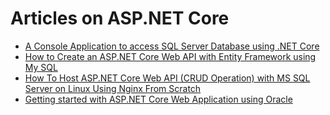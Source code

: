 # Articles on ASP.NET Core
* [A Console Application to access SQL Server Database using .NET Core](https://github.com/mahedee/Articles/blob/master/dot-net-core/a-console-application-to-access-SQL-Server-Database-using-dot-net-Core.md)
* [How to Create an ASP.NET Core Web API with Entity Framework using My SQL](https://github.com/mahedee/Articles/blob/master/dot-net-core/HowToCreateWebAPIinASP.NETCOrewitMySQL.md)
* [How To Host ASP.NET Core Web API (CRUD Operation) with MS SQL Server on Linux Using Nginx From Scratch ](https://github.com/mahedee/Articles/blob/master/dot-net-core/HowToHostASP.NETCoreWebAPIwithMSSQLServerOnLinuxWithNginxFromScratch.md)
* [Getting started with ASP.NET Core Web Application using Oracle](https://github.com/mahedee/Articles/blob/master/dot-net-core/Getting-started-with-ASPNET-Core-Web-Application-using-Oracle.md)
